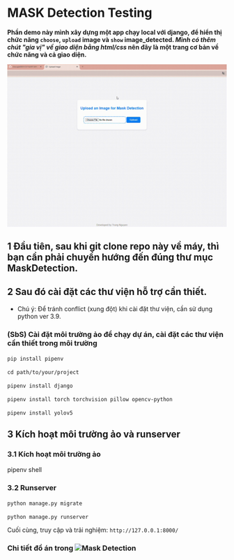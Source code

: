 # MASK Detection Testing

**Phần demo này mình xây dựng một app chạy local với django, để hiển thị chức năng `choose`, `upload` image và `show` image_detected. _Mình có thêm chút "gia vị" về giao diện bằng html/css_ nên đây là một trang cơ bản về chức năng và cả giao diện.**



![](https://github.com/chocopie0301/CS114.M11.KHCL/blob/main/DoAnCuoiKy/django-web-demo/MaskDetection/image/demo/MaskDetection.gif)

## 1 Đầu tiên, sau khi git clone repo này về máy, thì bạn cần phải chuyển hướng đến đúng thư mục MaskDetection.
## 2 Sau đó cài đặt các thư viện hỗ trợ cần thiết. 
- Chú ý: Để tránh conflict (xung đột) khi cài đặt thư viện, cần sử dụng python ver 3.9.

### (SbS) Cài đặt môi trường ảo để chạy dự án, cài đặt các thư viện cần thiết trong môi trường

`pip install pipenv`

`cd path/to/your/project`

`pipenv install django`

`pipenv install torch torchvision pillow opencv-python`

`pipenv install yolov5`

## 3 Kích hoạt môi trường ảo và runserver
### 3.1 Kích hoạt môi trường ảo

pipenv shell

### 3.2 Runserver
`python manage.py migrate`

`python manage.py runserver`

Cuối cùng, truy cập và trải nghiệm: `http://127.0.0.1:8000/`

### Chi tiết đồ án trong ![Mask Detection](https://github.com/chocopie0301/CS114.M11.KHCL/edit/main/DoAnCuoiKy)



